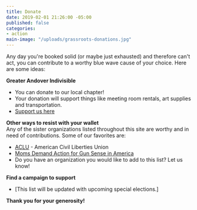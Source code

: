 ```yaml
---
title: Donate
date: 2019-02-01 21:26:00 -05:00
published: false
categories:
- action
main-image: "/uploads/grassroots-donations.jpg"
---
```


Any day you're booked solid (or maybe just exhausted) and therefore can't act, you can contribute to a worthy blue wave cause of your choice. Here are some ideas:

**Greater Andover Indivisible**
* You can donate to our local chapter!
* Your donation will support things like meeting room rentals, art supplies and transportation.
* [Support us here](https://bit.ly/2zH0N24)

**Other ways to resist with your wallet**<BR>
Any of the sister organizations listed throughout this site are worthy and in need of contributions. Some of our favorites are: 
* [ACLU](https://bit.ly/2TuvgI8) - American Civil Liberties Union
* [Moms Demand Action for Gun Sense in America](https://bit.ly/2j4poI3)
* Do you have an organization you would like to add to this list? Let us know!

**Find a campaign to support**
* [This list will be updated with upcoming special elections.]

**Thank you for your generosity!**